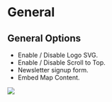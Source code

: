 # General

## General Options

* Enable / Disable Logo SVG.
* Enable / Disable Scroll to Top.
* Newsletter signup form.
* Embed Map Content.

![](http://transvelo.github.io/docs/pizzaro/images/theme-options-general.png)
